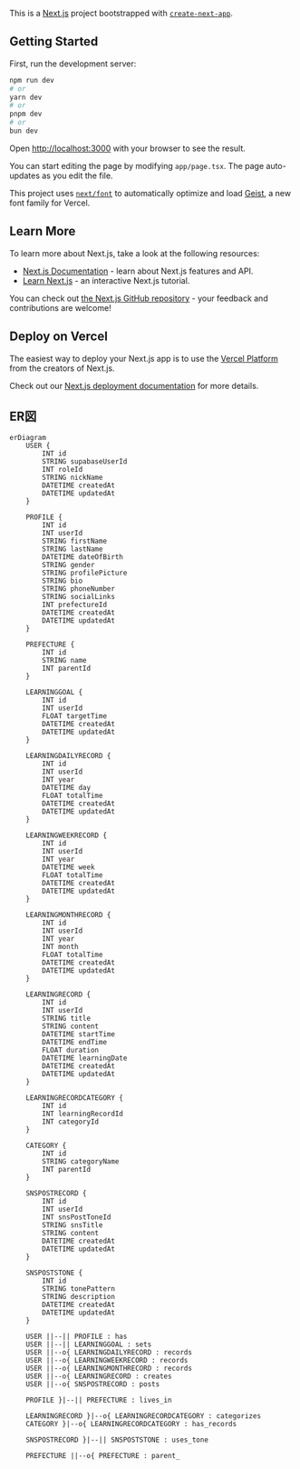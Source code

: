 This is a [Next.js](https://nextjs.org) project bootstrapped with [`create-next-app`](https://nextjs.org/docs/app/api-reference/cli/create-next-app).

## Getting Started

First, run the development server:

```bash
npm run dev
# or
yarn dev
# or
pnpm dev
# or
bun dev
```

Open [http://localhost:3000](http://localhost:3000) with your browser to see the result.

You can start editing the page by modifying `app/page.tsx`. The page auto-updates as you edit the file.

This project uses [`next/font`](https://nextjs.org/docs/app/building-your-application/optimizing/fonts) to automatically optimize and load [Geist](https://vercel.com/font), a new font family for Vercel.

## Learn More

To learn more about Next.js, take a look at the following resources:

- [Next.js Documentation](https://nextjs.org/docs) - learn about Next.js features and API.
- [Learn Next.js](https://nextjs.org/learn) - an interactive Next.js tutorial.

You can check out [the Next.js GitHub repository](https://github.com/vercel/next.js) - your feedback and contributions are welcome!

## Deploy on Vercel

The easiest way to deploy your Next.js app is to use the [Vercel Platform](https://vercel.com/new?utm_medium=default-template&filter=next.js&utm_source=create-next-app&utm_campaign=create-next-app-readme) from the creators of Next.js.

Check out our [Next.js deployment documentation](https://nextjs.org/docs/app/building-your-application/deploying) for more details.


## ER図

```mermaid
erDiagram
    USER {
        INT id
        STRING supabaseUserId
        INT roleId
        STRING nickName
        DATETIME createdAt
        DATETIME updatedAt
    }

    PROFILE {
        INT id
        INT userId
        STRING firstName
        STRING lastName
        DATETIME dateOfBirth
        STRING gender
        STRING profilePicture
        STRING bio
        STRING phoneNumber
        STRING socialLinks
        INT prefectureId
        DATETIME createdAt
        DATETIME updatedAt
    }

    PREFECTURE {
        INT id
        STRING name
        INT parentId
    }

    LEARNINGGOAL {
        INT id
        INT userId
        FLOAT targetTime
        DATETIME createdAt
        DATETIME updatedAt
    }

    LEARNINGDAILYRECORD {
        INT id
        INT userId
        INT year
        DATETIME day
        FLOAT totalTime
        DATETIME createdAt
        DATETIME updatedAt
    }

    LEARNINGWEEKRECORD {
        INT id
        INT userId
        INT year
        DATETIME week
        FLOAT totalTime
        DATETIME createdAt
        DATETIME updatedAt
    }

    LEARNINGMONTHRECORD {
        INT id
        INT userId
        INT year
        INT month
        FLOAT totalTime
        DATETIME createdAt
        DATETIME updatedAt
    }

    LEARNINGRECORD {
        INT id
        INT userId
        STRING title
        STRING content
        DATETIME startTime
        DATETIME endTime
        FLOAT duration
        DATETIME learningDate
        DATETIME createdAt
        DATETIME updatedAt
    }

    LEARNINGRECORDCATEGORY {
        INT id
        INT learningRecordId
        INT categoryId
    }

    CATEGORY {
        INT id
        STRING categoryName
        INT parentId 
    }

    SNSPOSTRECORD {
        INT id
        INT userId
        INT snsPostToneId
        STRING snsTitle
        STRING content
        DATETIME createdAt
        DATETIME updatedAt
    }

    SNSPOSTSTONE {
        INT id
        STRING tonePattern
        STRING description
        DATETIME createdAt
        DATETIME updatedAt
    }

    USER ||--|| PROFILE : has
    USER ||--|| LEARNINGGOAL : sets
    USER ||--o{ LEARNINGDAILYRECORD : records
    USER ||--o{ LEARNINGWEEKRECORD : records
    USER ||--o{ LEARNINGMONTHRECORD : records
    USER ||--o{ LEARNINGRECORD : creates
    USER ||--o{ SNSPOSTRECORD : posts

    PROFILE }|--|| PREFECTURE : lives_in

    LEARNINGRECORD }|--o{ LEARNINGRECORDCATEGORY : categorizes
    CATEGORY }|--o{ LEARNINGRECORDCATEGORY : has_records

    SNSPOSTRECORD }|--|| SNSPOSTSTONE : uses_tone

    PREFECTURE ||--o{ PREFECTURE : parent_

```
